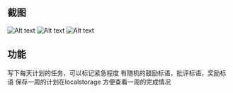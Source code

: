 ## 截图
![Alt text](/shotcut/n1.png)
![Alt text](/shotcut/n3.png)
![Alt text](/shotcut/n2.png)

## 功能
写下每天计划的任务，可以标记紧急程度
有随机的鼓励标语，批评标语，奖励标语
保存一周的计划在localstorage 方便查看一周的完成情况
